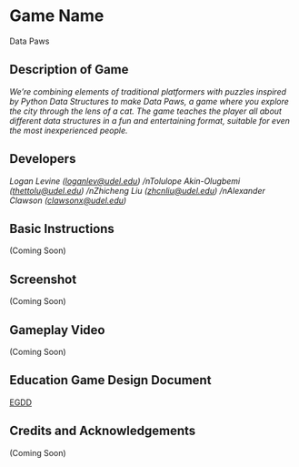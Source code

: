 # Game Name

Data Paws

## Description of Game

*We’re combining elements of traditional platformers with puzzles inspired by Python Data Structures to make Data Paws, a game where you explore the city through the lens of a cat. The game teaches the player all about different data structures in a fun and entertaining format, suitable for even the most inexperienced people.*

## Developers

*Logan Levine (loganlev@udel.edu)*
*/nTolulope Akin-Olugbemi (thettolu@udel.edu)*
*/nZhicheng Liu (zhcnliu@udel.edu)*
*/nAlexander Clawson (clawsonx@udel.edu)*

## Basic Instructions
(Coming Soon)

## Screenshot
(Coming Soon)

## Gameplay Video
(Coming Soon)

## Education Game Design Document
[EGDD](docs/egdd.md)

## Credits and Acknowledgements
(Coming Soon)
